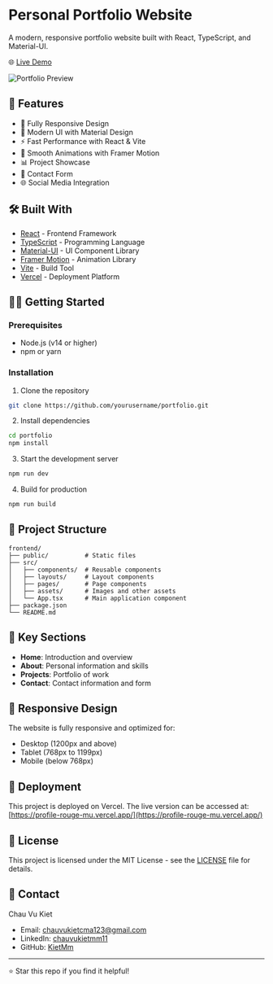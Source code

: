 # Personal Portfolio Website

A modern, responsive portfolio website built with React, TypeScript, and Material-UI.

🌐 [Live Demo](https://profile-rouge-mu.vercel.app/)

![Portfolio Preview](public/preview.png)

## 🚀 Features

- 📱 Fully Responsive Design
- 🎨 Modern UI with Material Design
- ⚡ Fast Performance with React & Vite
- 🔄 Smooth Animations with Framer Motion
- 📊 Project Showcase
- 📝 Contact Form
- 🌐 Social Media Integration

## 🛠️ Built With

- [React](https://reactjs.org/) - Frontend Framework
- [TypeScript](https://www.typescriptlang.org/) - Programming Language
- [Material-UI](https://mui.com/) - UI Component Library
- [Framer Motion](https://www.framer.com/motion/) - Animation Library
- [Vite](https://vitejs.dev/) - Build Tool
- [Vercel](https://vercel.com/) - Deployment Platform

## 🏃‍♂️ Getting Started

### Prerequisites

- Node.js (v14 or higher)
- npm or yarn

### Installation

1. Clone the repository
```bash
git clone https://github.com/yourusername/portfolio.git
```

2. Install dependencies
```bash
cd portfolio
npm install
```

3. Start the development server
```bash
npm run dev
```

4. Build for production
```bash
npm run build
```

## 📂 Project Structure

```
frontend/
├── public/          # Static files
├── src/
│   ├── components/  # Reusable components
│   ├── layouts/     # Layout components
│   ├── pages/       # Page components
│   ├── assets/      # Images and other assets
│   └── App.tsx      # Main application component
├── package.json
└── README.md
```

## 🌟 Key Sections

- **Home**: Introduction and overview
- **About**: Personal information and skills
- **Projects**: Portfolio of work
- **Contact**: Contact information and form

## 📱 Responsive Design

The website is fully responsive and optimized for:
- Desktop (1200px and above)
- Tablet (768px to 1199px)
- Mobile (below 768px)

## 🚀 Deployment

This project is deployed on Vercel. The live version can be accessed at:
[https://profile-rouge-mu.vercel.app/](https://profile-rouge-mu.vercel.app/)

## 📝 License

This project is licensed under the MIT License - see the [LICENSE](LICENSE) file for details.

## 📧 Contact

Chau Vu Kiet
- Email: chauvukietcma123@gmail.com
- LinkedIn: [chauvukietmm11](https://www.linkedin.com/in/chauvukietmm11)
- GitHub: [KietMm](https://github.com/KietMm)

---

⭐ Star this repo if you find it helpful!
